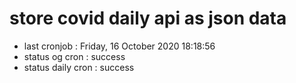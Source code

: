 # store covid daily api as json data

- last cronjob : Friday, 16 October 2020 18:18:56
- status og cron : success
- status daily cron : success
      
      